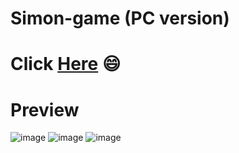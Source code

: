 # Simon-game (PC version)
# Click <a href="https://shabari02.github.io/Simon-game/">Here</a> 😄

# Preview
![image](https://user-images.githubusercontent.com/83392438/181909610-b473470d-3a44-435a-85d7-0706947b6796.png)
![image](https://user-images.githubusercontent.com/83392438/181909633-d434b5b4-4c3f-43df-9364-fb2306172ee4.png)
![image](https://user-images.githubusercontent.com/83392438/181909652-5c351bbb-fb00-4bf8-a8e0-c31561cfad23.png)
